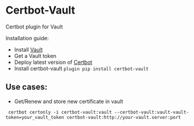 
# Certbot-Vault
Certbot plugin for Vault

Installation guide:
* Install [Vault](https://www.vaultproject.io/)
* Get a Vault token
* Deploy latest version of [Certbot](https://github.com/certbot/certbot)
* Install certbot-vault `plugin pip install certbot-vault`

## Use cases:
* Get/Renew and store new certificate in vault


 ``` certbot certonly -i certbot-vault:vault --certbot-vault:vault-vault-token=your_vault_token certbot-vault:http://your-vault.server:port```
